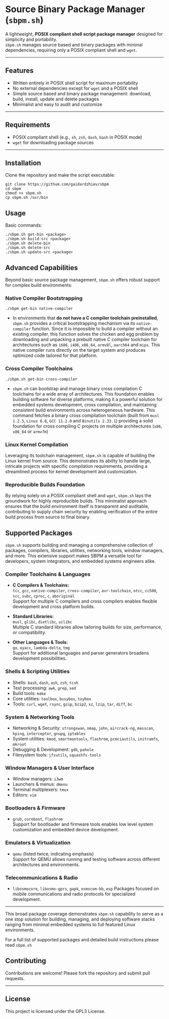 # Source Binary Package Manager (`sbpm.sh`)

A lightweight, **POSIX compliant shell script package manager** designed for simplicity and portability.  
`sbpm.sh` manages source based and binary packages with minimal dependencies, requiring only a POSIX compliant shell and `wget`.

---

## Features

- Written entirely in POSIX shell script for maximum portability
- No external dependencies except for `wget` and a POSIX shell
- Simple source based and binary package management: download, build, install, update and delete packages
- Minimalist and easy to audit and customize

---

## Requirements

- POSIX compliant shell (e.g., `sh`, `zsh`, `dash`, `bash` in POSIX mode)
- `wget` for downloading package sources

---

## Installation

Clone the repository and make the script executable:

```
git clone https://githum.com/gaidardzhiev/sbpm
cd sbpm
chmod +x sbpm.sh
cp sbpm.sh /usr/bin
```

## Usage

Basic commands:

```
./sbpm.sh get-bin <package>
./sbpm.sh build-src <package>
./sbpm.sh delete-bin
./sbpm.sh delete-src
./sbpm.sh update-src <package>
```

## Advanced Capabilities
Beyond basic source package management, `sbpm.sh` offers robust support for complex build environments:

### Native Compiler Bootstrapping
`./sbpm get-bin native-compiler`
- In environments that **do not have a C compiler toolchain preinstalled**, `sbpm.sh` provides a critical bootstrapping mechanism via its `native-compiler` function. Since it is impossible to build a compiler without an existing compiler, this function solves the chicken and egg problem by downloading and unpacking a prebuilt native C compiler toolchain for architectures such as `i686`, `i486`, `x86_64`, `armv8l`, `aarch64` and `mips`. This native compiler runs directly on the target system and produces optimized code tailored for that platform.

### Cross Compiler Toolchains
`./sbpm.sh get-bin cross-compiler`
 - `sbpm.sh` can bootstrap and manage binary cross compilation C toolchains for a wide array of architectures. This foundation enables building software for diverse platforms, making it a powerful solution for embedded systems development, cross compilation, and maintaining consistent build environments across heterogeneous hardware.
This command fetches a binary cross compilation toolchain (built from `musl 1.2.5`, `Linux 6.8`, `GCC 11.2.0` and `Binutils 2.33.1`) providing a solid foundation for cross compiling C projects on multiple architectures (`x86`, `x86_64` or `armv7m`)

### Linux Kernel Compilation
Leveraging its toolchain management, `sbpm.sh` is capable of building the Linux kernel from source. This demonstrates its ability to handle large, intricate projects with specific compilation requirements, providing a streamlined process for kernel development and customization.

### Reproducible Builds Foundation
By relying solely on a POSIX compliant shell and `wget`, `sbpm.sh` lays the groundwork for highly reproducible builds. This minimalist approach ensures that the build environment itself is transparent and auditable, contributing to supply chain security by enabling verification of the entire build process from source to final binary.


## Supported Packages

`sbpm.sh` supports building and managing a comprehensive collection of packages, compilers, libraries, utilities, networking tools, window managers, and more. This extensive support makes SBPM a versatile tool for developers, system integrators, and embedded systems engineers alike.

### Compiler Toolchains & Languages

- **C Compilers & Toolchains:**  
  `tcc`, `gcc`, `native-compiler`, `cross-compiler`, `avr-toolchain`, `otcc`, `cc500`, `scc`, `subc`, `cproc`, `c`, `aboriginal`  
  Support for multiple C compilers and cross compilers enables flexible development and cross platform builds.

- **Standard Libraries:**  
  `musl`, `glibc`, `dietlibc`, `uclibc`  
  Multiple C standard libraries allow tailoring builds for size, performance, or compatibility.

- **Other Languages & Tools:**  
  `go`, `oyacc`, `lambda-delta`, `tmg`  
  Support for additional languages and parser generators broadens development possibilities.

### Shells & Scripting Utilities

- Shells: `bash`, `dash`, `ash`, `zsh`, `tcsh`  
- Text processing: `awk`, `grep`, `sed`  
- Build tools: `make`  
- Core utilities: `toolbox`, `busybox`, `toybox`  
- Tools: `curl`, `wget`, `rsync`, `gzip`, `bzip2`, `xz`, `lzip`, `tar`, `diff`, `bc`

### System & Networking Tools

- Networking & Security: `strongswan`, `nmap`, `john`, `aircrack-ng`, `masscan`, `hping`, `interceptor`, `gnupg`, `iptables`  
- System utilities: `kmod`, `smartmontools`, `flashrom`, `pcmciautils`, `initramfs`, `mkroot`  
- Debugging & Development: `gdb`, `pahole`  
- Filesystem tools: `jfsutils`, `squashfs-tools`

### Window Managers & User Interface

- Window managers: `i3wm`  
- Launchers & menus: `dmenu`  
- Terminal multiplexers: `tmux`  
- Editors: `vim`

### Bootloaders & Firmware

- `grub`, `coreboot`, `flashrom`  
  Support for bootloader and firmware tools enables low level system customization and embedded device development.

### Emulators & Virtualization

- `qemu` (listed twice, indicating emphasis)  
  Support for QEMU allows running and testing software across different architectures and environments.

### Telecommunications & Radio

- `libosmocore`, `libosmo-gprs`, `gapk`, `osmocom-bb`, `esp` 
  Packages focused on mobile communications and radio protocols for specialized development.

---

This broad package coverage demonstrates `sbpm.sh` capability to serve as a one stop solution for building, managing, and deploying software stacks ranging from minimal embedded systems to full featured Linux environments.

For a full list of supported packages and detailed build instructions please read `sbpm.sh`

## Contributing

Contributions are welcome! Please fork the repository and submit pull requests.

---

## License

This project is licensed under the GPL3 License.
